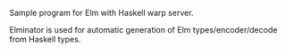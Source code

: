 Sample program for Elm with Haskell warp server.

Elminator is used for automatic generation of Elm types/encoder/decode from Haskell types.
